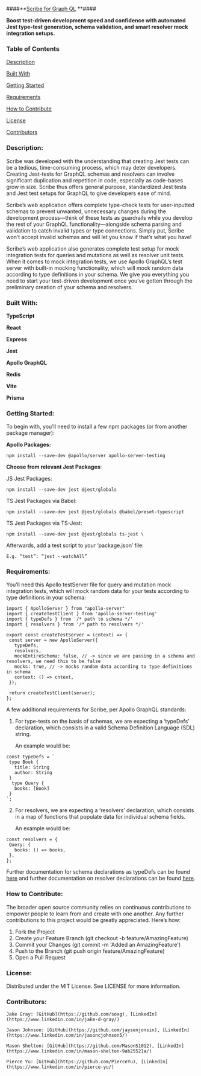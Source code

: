 ####**[Scribe for Graph QL](scribegraphql.com) **####

**Boost test-driven development speed and confidence with automated Jest type-test generation, schema validation, and smart resolver mock integration setups.**

### **Table of Contents**

[Description](https://github.com/oslabs-beta/Scribe-for-GraphQL#Description)

[Built With](https://github.com/oslabs-beta/Scribe-for-GraphQL#Built-With)

[Getting Started](https://github.com/oslabs-beta/Scribe-for-GraphQL#Getting-Started)

[Requirements](https://github.com/oslabs-beta/Scribe-for-GraphQL#Requirements)

[How to Contribute](https://github.com/oslabs-beta/Scribe-for-GraphQL#How-to-Contribute)

[License](https://github.com/oslabs-beta/Scribe-for-GraphQL#License)

[Contributors](https://github.com/oslabs-beta/Scribe-for-GraphQL#Contributors)

### **Description**:

Scribe was developed with the understanding that creating Jest tests can be a tedious, time-consuming process, which may deter developers. Creating Jest-tests for GraphQL schemas and resolvers can involve significant duplication and repetition in code, especially as code-bases grow in size. Scribe thus offers general purpose, standardized Jest tests and Jest test setups for GraphQL to give developers ease of mind.

Scribe’s web application offers complete type-check tests for user-inputted schemas to prevent unwanted, unnecessary changes during the development process—think of these tests as guardrails while you develop the rest of your GraphQL functionality—alongside schema parsing and validation to catch invalid types or type connections. Simply put, Scribe won’t accept invalid schemas and will let you know if that’s what you have!

Scribe’s web application also generates complete test setup for mock integration tests for queries and mutations as well as resolver unit tests. When it comes to mock integration tests, we use Apollo GraphQL’s test server with built-in mocking functionality, which will mock random data according to type definitions in your schema. We give you everything you need to start your test-driven development once you’ve gotten through the preliminary creation of your schema and resolvers.

### **Built With:**

**TypeScript**

**React**

**Express**

**Jest**

**Apollo GraphQL**

**Redis**

**Vite**

**Prisma**

### **Getting Started:**

To begin with, you’ll need to install a few npm packages (or from another package manager):

**Apollo Packages:**

    npm install --save-dev @apollo/server apollo-server-testing

**Choose from relevant Jest Packages**:

JS Jest Packages:

    npm install --save-dev jest @jest/globals

TS Jest Packages via Babel:

    npm install --save-dev jest @jest/globals @babel/preset-typescript

TS Jest Packages via TS-Jest:

    npm install --save-dev jest @jest/globals ts-jest \

Afterwards, add a test script to your ‘package.json’ file:

    E.g. “test”: “jest --watchAll”

### **Requirements:**

You’ll need this Apollo testServer file for query and mutation mock integration tests, which will mock random data for your tests according to type definitions in your schema:

```
import { ApolloServer } from "apollo-server"
import { createTestClient } from 'apollo-server-testing'
import { typeDefs } from '/* path to schema */'
import { resolvers } from '/* path to resolvers */'

export const createTestServer = (cntext) => {
 const server = new ApolloServer({
   typeDefs,
   resolvers,
   mockEntireSchema: false, // -> since we are passing in a schema and resolvers, we need this to be false
   mocks: true, // -> mocks random data according to type definitions in schema
   context: () => cntext,
 });

 return createTestClient(server);
};
```

A few additional requirements for Scribe, per Apollo GraphQL standards:

1. For type-tests on the basis of schemas, we are expecting a ‘typeDefs’ declaration, which consists in a valid Schema Definition Language (SDL) string.

   An example would be:

```
const typeDefs = `
 type Book {
   title: String
   author: String
 }
  type Query {
   books: [Book]
 }
`;
```

2. For resolvers, we are expecting a ‘resolvers’ declaration, which consists in a map of functions that populate data for individual schema fields.

   An example would be:

```
const resolvers = {
 Query: {
   books: () => books,
 },
};
```

Further documentation for schema declarations as typeDefs can be found [here](https://www.apollographql.com/docs/apollo-server/getting-started/#step-3-define-your-graphql-schema) and further documentation on resolver declarations can be found [here](https://www.apollographql.com/docs/apollo-server/data/resolvers).

### **How to Contribute:**

The broader open source community relies on continuous contributions to empower people to learn from and create with one another. Any further contributions to this project would be greatly appreciated. Here’s how:

1. Fork the Project
2. Create your Feature Branch (git checkout -b feature/AmazingFeature)
3. Commit your Changes (git commit -m 'Added an AmazingFeature')
4. Push to the Branch (git push origin feature/AmazingFeature)
5. Open a Pull Request

### **License:**

Distributed under the MIT License. See LICENSE for more information.

### **Contributors:**

    Jake Gray: [GitHub](https://github.com/soxg), [LinkedIn](https://www.linkedin.com/in/jake-d-gray/)

    Jason Johnson: [GitHub](https://github.com/jaysenjonsin), [LinkedIn](https://www.linkedin.com/in/jasoncjohnson5/)

    Mason Shelton: [GitHub](https://github.com/MasonS1012), [LinkedIn](https://www.linkedin.com/in/mason-shelton-9ab25521a/)

    Pierce Yu: [GitHub](https://github.com/PierceYu), [LinkedIn](https://www.linkedin.com/in/pierce-yu/)
